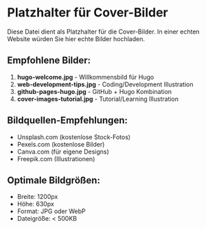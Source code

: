 # Platzhalter für Cover-Bilder

Diese Datei dient als Platzhalter für die Cover-Bilder.
In einer echten Website würden Sie hier echte Bilder hochladen.

## Empfohlene Bilder:

1. **hugo-welcome.jpg** - Willkommensbild für Hugo
2. **web-development-tips.jpg** - Coding/Development Illustration
3. **github-pages-hugo.jpg** - GitHub + Hugo Kombination
4. **cover-images-tutorial.jpg** - Tutorial/Learning Illustration

## Bildquellen-Empfehlungen:

- Unsplash.com (kostenlose Stock-Fotos)
- Pexels.com (kostenlose Bilder)
- Canva.com (für eigene Designs)
- Freepik.com (Illustrationen)

## Optimale Bildgrößen:

- Breite: 1200px
- Höhe: 630px
- Format: JPG oder WebP
- Dateigröße: < 500KB

